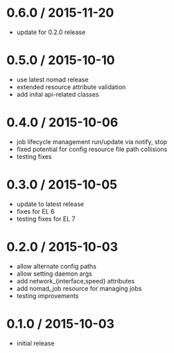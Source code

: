 # 0.6.0 / 2015-11-20

* update for 0.2.0 release

# 0.5.0 / 2015-10-10

* use latest nomad release
* extended resource attribute validation
* add inital api-related classes

# 0.4.0 / 2015-10-06

* job lifecycle management run/update via notify, stop
* fixed potential for config resource file path collisions
* testing fixes

# 0.3.0 / 2015-10-05

* update to latest release
* fixes for EL 6
* testing fixes for EL 7

# 0.2.0 / 2015-10-03

 - allow alternate config paths
 - allow setting daemon args
 - add network_{interface,speed} attributes
 - add nomad_job resource for managing jobs
 - testing improvements

# 0.1.0 / 2015-10-03

 - initial release
